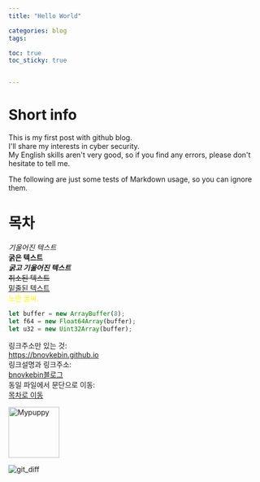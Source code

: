 ```yaml
---
title: "Hello World"

categories: blog
tags: 

toc: true
toc_sticky: true


---
```


# Short info

This is my first post with github blog. <br>
I'll share my interests in cyber security. <br>
My English skills aren't very good, so if you find any errors, please don't hesitate to tell me. <br>

The following are just some tests of Markdown usage, so you can ignore them. <br>

# 목차

*기울어진 텍스트* <br>
**굵은 텍스트** <br>
***굵고 기울어진 텍스트*** <br>
~~취소된 텍스트~~ <br>
<u>밑줄된 텍스트</u> <br>
<span style="color:yellow">노란 글씨.</span>
```javascript
let buffer = new ArrayBuffer(8);
let f64 = new Float64Array(buffer);
let u32 = new Uint32Array(buffer);
```
링크주소만 있는 것: <br>
<https://bnovkebin.github.io> <br>
링크설명과 링크주소: <br>
[bnovkebin블로그](https://bnovkebin.github.io) <br>
동일 파일에서 문단으로 이동: <br>
[목차로 이동](#목차) <br>

<img src="https://bnovkebin.github.io/assets/images/mypuppy.png" width="100px" height="100px" title="Mypuppy"/> <br>

![git_diff](https://bnovkebin.github.io/assets/images/mypuppy.png)



